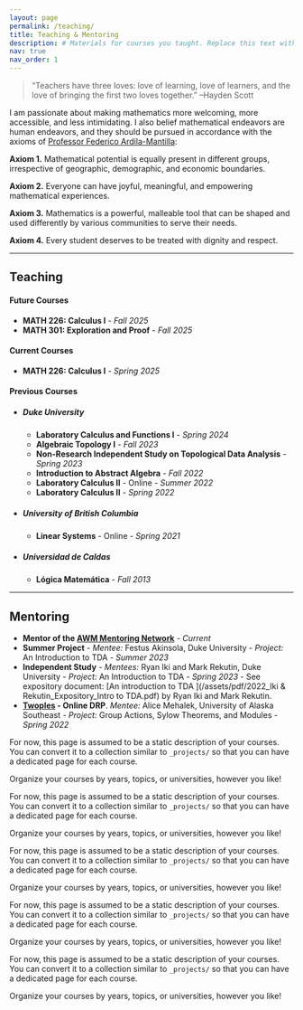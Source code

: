 ```yaml
---
layout: page
permalink: /teaching/
title: Teaching & Mentoring
description: # Materials for courses you taught. Replace this text with your description.
nav: true
nav_order: 1
---
```


> “Teachers have three loves: love of learning, love of learners, and the love of bringing the first two loves together.”
> –Hayden Scott

I am passionate about making mathematics more welcoming, more accessible, and less intimidating. I also belief mathematical endeavors are human endeavors, and they should be pursued in accordance with the axioms of [Professor Federico Ardila-Mantilla](https://fardila.com):

**Axiom 1.** Mathematical potential is equally present in different groups, irrespective of geographic, demographic, and economic boundaries.

**Axiom 2.** Everyone can have joyful, meaningful, and empowering mathematical experiences.

**Axiom 3.** Mathematics is a powerful, malleable tool that can be shaped and used differently by various communities to serve their needs.

**Axiom 4.** Every student deserves to be treated with dignity and respect.

<!--For now, this page is assumed to be a static description of your courses. You can convert it to a collection similar to `_projects/` so that you can have a dedicated page for each course.

Organize your courses by years, topics, or universities, however you like!-->

<hr>

## Teaching

#### Future Courses
- **MATH 226: Calculus I** - _Fall 2025_
- **MATH 301: Exploration and Proof** - _Fall 2025_

#### Current Courses
- **MATH 226: Calculus I** - _Spring 2025_

#### Previous Courses

- ##### Duke University
    - **Laboratory Calculus and Functions I** - _Spring 2024_
    - **Algebraic Topology I** - _Fall 2023_
    - **Non-Research Independent Study on Topological Data Analysis** - _Spring 2023_
    - **Introduction to Abstract Algebra** - _Fall 2022_
    - **Laboratory Calculus II** - Online - _Summer 2022_
    - **Laboratory Calculus II** - _Spring 2022_


- ##### University of British Columbia
    - **Linear Systems** - Online - _Spring 2021_


- ##### Universidad de Caldas
    - **Lógica Matemática** - _Fall 2013_

<hr>

## Mentoring
- **Mentor of the [AWM Mentoring Network](https://awm-math.org/programs/mentor-network/)** - _Current_
- **Summer Project** - _Mentee:_ Festus Akinsola, Duke University - _Project:_ An Introduction to TDA -  _Summer 2023_
- **Independent Study** - _Mentees:_ Ryan Iki and Mark Rekutin, Duke University - _Project:_ An Introduction to TDA - _Spring 2023_ - See expository document: [An introduction to TDA
](/assets/pdf/2022_Iki & Rekutin_Expository_Intro to TDA.pdf) by Ryan Iki and Mark Rekutin.
- **[Twoples](https://sites.google.com/view/twoples/about/past-years?authuser=0) - Online DRP**. _Mentee:_ Alice Mehalek, University of Alaska Southeast - _Project:_ Group Actions, Sylow Theorems, and Modules - _Spring 2022_


For now, this page is assumed to be a static description of your courses. You can convert it to a collection similar to `_projects/` so that you can have a dedicated page for each course.

Organize your courses by years, topics, or universities, however you like!

For now, this page is assumed to be a static description of your courses. You can convert it to a collection similar to `_projects/` so that you can have a dedicated page for each course.

Organize your courses by years, topics, or universities, however you like!

For now, this page is assumed to be a static description of your courses. You can convert it to a collection similar to `_projects/` so that you can have a dedicated page for each course.

Organize your courses by years, topics, or universities, however you like!

For now, this page is assumed to be a static description of your courses. You can convert it to a collection similar to `_projects/` so that you can have a dedicated page for each course.

Organize your courses by years, topics, or universities, however you like!

For now, this page is assumed to be a static description of your courses. You can convert it to a collection similar to `_projects/` so that you can have a dedicated page for each course.

Organize your courses by years, topics, or universities, however you like!